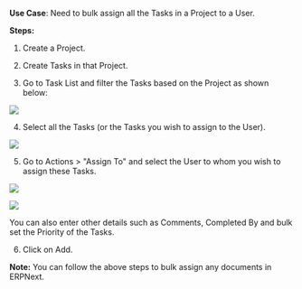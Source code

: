 **Use Case**: Need to bulk assign all the Tasks in a Project to a User.

**Steps:**

1) Create a Project.

2) Create Tasks in that Project.

3) Go to Task List and filter the Tasks based on the Project as shown below:

![](https://docs.erpnext.com/files/JWvaO3x.png)

4) Select all the Tasks (or the Tasks you wish to assign to the User).

![](https://docs.erpnext.com/files/mpSG2p6.png)

5) Go to Actions > "Assign To" and select the User to whom you wish to assign these Tasks.

![](https://docs.erpnext.com/files/GZFTC86.png)

![](https://docs.erpnext.com/files/5pvnr02.png)

You can also enter other details such as Comments, Completed By and bulk set the Priority of the Tasks.

6) Click on Add.

**Note:** You can follow the above steps to bulk assign any documents in ERPNext.